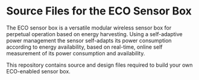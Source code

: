 # Source Files for the ECO Sensor Box
The ECO sensor box is a versatile modular wireless sensor box for perpetual operation based on energy harvesting.
Using a self-adaptive power management the sensor self-adapts its power consumption according to energy availability,
based on real-time, online self measurement of its power consumption and availability.

This repository contains source and design files required to build your own ECO-enabled sensor box.
